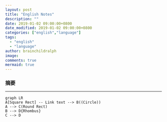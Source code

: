 ```yaml
---
layout: post
title: "English Notes"
description: ""
date: 2019-01-02 09:00:00+0800
date_modified: 2019-01-02 09:00:00+0800
categories: ["english","language"]
tags:
  - "english"
  - "language"
author: brainchildralph
image:
comments: true
mermaid: true
---
```


### **摘要**

------    


```mermaid
graph LR
A[Square Rect] -- Link text --> B((Circle))
A --> C(Round Rect)
B --> D{Rhombus}
C --> D
```
